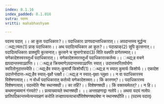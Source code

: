 ```yaml
---
index: 8.1.16
index_padded: 8.1.016
sutra: पदस्य
vritti: mahabhashyam

---
```

 पदस्य पदात् ।। आ कुतः पदाधिकारः?।। पदाधिकारः प्रागपदान्ताधिकारात्।। अपदान्तस्य मूर्द्धन्य ःथ्द्य;त्यतः(1) प्राक् पदाधिकारः।। अथ पदादित्यधिकार आ कुतः?।। पदात्प्राक्(2) सुपि कुत्सनात्।। पदादित्यधिकारः प्राक्सुपि कुत्सनात्। कुत्सने च सुप्यगोत्रादा(3) विति वक्ष्यति प्रागेतस्मात्।। यणेकादेशस्वरस्तूर्ध्वं पदाधिकारात्।। यणेकादेशस्वरस्तूर्ध्वं पदाधिकारात्कर्तव्यः।। ःथ्द्य;ह वचने ह्यपदान्तस्याऽप्राप्तिः।। ःथ्द्य;ह क्रियमाणेऽपदान्तस्याऽप्राप्तिः स्यात्। उदात्तस्वरितयोर्यणः स्वरितोनुदात्तस्येति। ःथ्द्य;हैव स्यात्-कुमार्यौ किशोर्यौ(1)। ःथ्द्य;ह न स्यात् कुमार्यः किशोर्यः।। एकादेश उदात्तेनोदात्तः-ःथ्द्य;हैव स्यात्-वृक्षौ प्लक्षौ। ःथ्द्य;ह न स्यात्-वृक्षाः प्लुक्षाः।। न वा पदाधिकारस्य विशेषणत्वात्।। न वोर्ध्वं पदाधिकारात् कर्तव्यो यणेकादेशस्वरः।। किं कारणम्?।। पदाधिकारस्य विशेषणत्वात्। पदस्येति नैषा स्थानषष्ठी।। का तर्हि?।। विशेषणषष्ठी।। किं वक्तव्यमेतत्?।। न हि।। कथमनुच्यमानं गंस्यते?।। प्रत्याख्यायते स्थानषष्ठी। ।। अन्तग्रहणाद्वा नलोपे।। अथवा यदयं नलोपः प्रातिपदिकान्तस्येत्यन्तग्रहणं करोति तज्ज्ञापयत्याचार्योविशेषणषष्ठ्येषा न स्थानषष्ठीति।। (पदस्य पदात्) 